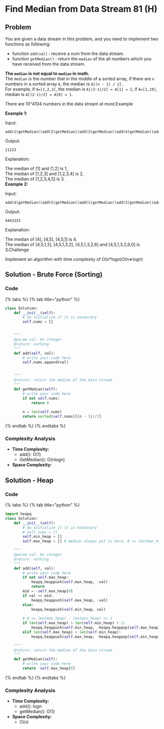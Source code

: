 # Find Median from Data Stream 81 \(H\)

## Problem

You are given a data stream in this problem, and you need to implement two functions as following:

* function `add(val)` : receive a num from the data stream.
* function `getMedian()` : return the `median` of the all numbers which you have received from the data stream.

**The `median` is not equal to `median` in math.**  
The `median` is the number that in the middle of a sorted array, if there are `n` numbers in a sorted array `A`, the median is `A[(n - 1) / 2]` .  
For example, if `A=[1,2,3]`, the median is `A[(3-1)/2] = A[1] = 2`, if `A=[1,19]`, median is `A[(2-1)/2] = A[0] = 1`.

There are 10^4104 numbers in the data stream at most.Example

**Example 1:**

Input:

```text
add(1)getMedian()add(2)getMedian()add(3)getMedian()add(4)getMedian()add(5)getMedian()
```

Output:

```text
11223
```

Explanation:

The median of \[1\] and \[1,2\] is 1,  
The median of \[1,2,3\] and \[1,2,3,4\] is 2,  
The median of \[1,2,3,4,5\] is 3.  
**Example 2:**

Input:

```text
add(4)getMedian()add(5)getMedian()add(1)getMedian()add(3)getMedian()add(2)getMedian()add(6)getMedian()add(0)getMedian()
```

Output:

```text
4443333
```

Explanation:

The median of \[4\], \[4,5\], \[4,5,1\] is 4.  
The median of \[4,5,1,3\], \[4,5,1,3,2\], \[4,5,1,3,2,6\] and \[4,5,1,3,2,6,0\] is 3.Challenge

Implement an algorithm with time complexity of O\(n\*logn\)O\(n∗logn\)

## Solution - Brute Force \(Sorting\)

### Code

{% tabs %}
{% tab title="python" %}
```python
class Solution:
    def __init__(self):
        # do initialize if it is necessary
        self.nums = []


    """
    @param val: An integer
    @return: nothing
    """
    def add(self, val):
        # write your code here
        self.nums.append(val)


    """
    @return: return the median of the data stream
    """
    def getMedian(self):
        # write your code here
        if not self.nums:
            return 0
        
        n = len(self.nums)
        return sorted(self.nums)[(n - 1)//2]
```
{% endtab %}
{% endtabs %}

### Complexity Analysis

* **Time Complexity:**
  * add\(\): O\(1\)
  * GetMedian\(\): O\(nlogn\)
* **Space Complexity:**

## Solution - Heap

### Code

{% tabs %}
{% tab title="python" %}
```python
import heapq
class Solution:
    def __init__(self):
        # do initialize if it is necessary
        # self.nums = []
        self.min_heap = []
        self.max_heap = [] # median always put in here, 0 <= len(max_heap) - len(min_heap) <= 1

    """
    @param val: An integer
    @return: nothing
    """
    def add(self, val):
        # write your code here
        if not self.max_heap:
            heapq.heappush(self.max_heap, -val)
            return
        mid = -self.max_heap[0]
        if val <= mid:
            heapq.heappush(self.max_heap, -val)
        else:
            heapq.heappush(self.min_heap, val)
        
        # 0 <= len(max_heap) - len(min_heap) <= 1
        if len(self.max_heap) > len(self.min_heap) + 1:
            heapq.heappush(self.min_heap, -heapq.heappop(self.max_heap))
        elif len(self.max_heap) < len(self.min_heap):
            heapq.heappush(self.max_heap, -heapq.heappop(self.min_heap))

    """
    @return: return the median of the data stream
    """
    def getMedian(self):
        # write your code here
        return -self.max_heap[0]
```
{% endtab %}
{% endtabs %}

### Complexity Analysis

* **Time Complexity:**
  * add\(\): logn
  * getMedian\(\): O\(1\)
* **Space Complexity:**
  * O\(n\)

